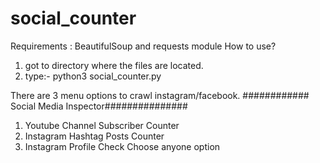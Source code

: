 # social_counter
Requirements : BeautifulSoup and requests module
How to use?
1. got to directory where the files are located.
2. type:- python3 social_counter.py



There are 3 menu options to crawl instagram/facebook.
############ Social Media Inspector###############
1. Youtube Channel Subscriber Counter
2. Instagram Hashtag Posts Counter
3. Instagram Profile Check
Choose anyone option 
